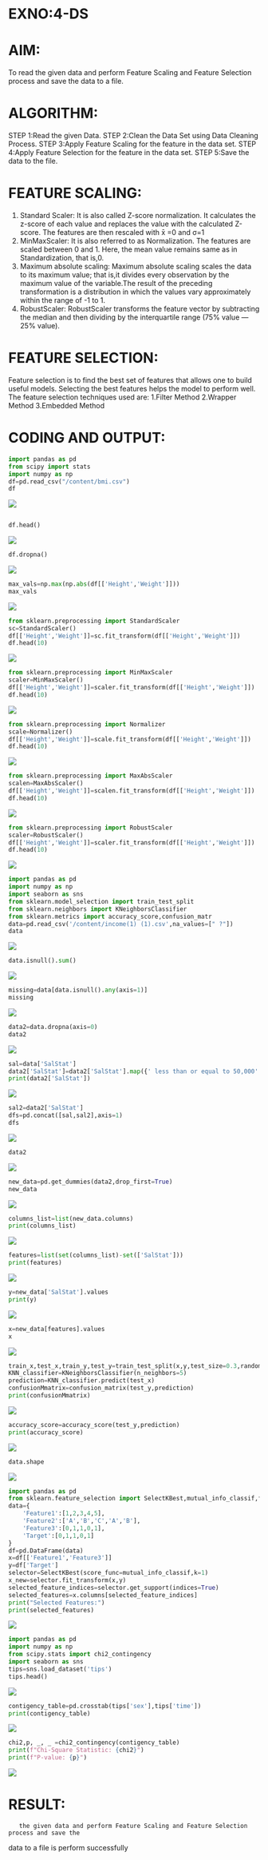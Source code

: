 # EXNO:4-DS
# AIM:
To read the given data and perform Feature Scaling and Feature Selection process and save the
data to a file.

# ALGORITHM:
STEP 1:Read the given Data.
STEP 2:Clean the Data Set using Data Cleaning Process.
STEP 3:Apply Feature Scaling for the feature in the data set.
STEP 4:Apply Feature Selection for the feature in the data set.
STEP 5:Save the data to the file.

# FEATURE SCALING:
1. Standard Scaler: It is also called Z-score normalization. It calculates the z-score of each value and replaces the value with the calculated Z-score. The features are then rescaled with x̄ =0 and σ=1
2. MinMaxScaler: It is also referred to as Normalization. The features are scaled between 0 and 1. Here, the mean value remains same as in Standardization, that is,0.
3. Maximum absolute scaling: Maximum absolute scaling scales the data to its maximum value; that is,it divides every observation by the maximum value of the variable.The result of the preceding transformation is a distribution in which the values vary approximately within the range of -1 to 1.
4. RobustScaler: RobustScaler transforms the feature vector by subtracting the median and then dividing by the interquartile range (75% value — 25% value).

# FEATURE SELECTION:
Feature selection is to find the best set of features that allows one to build useful models. Selecting the best features helps the model to perform well.
The feature selection techniques used are:
1.Filter Method
2.Wrapper Method
3.Embedded Method

# CODING AND OUTPUT:
```py
import pandas as pd
from scipy import stats
import numpy as np
df=pd.read_csv("/content/bmi.csv")
df
```
![](./out1.png)
```py

df.head()
```
![](./out2.png)
```py
df.dropna()
```
![](./out3.png)
```py
max_vals=np.max(np.abs(df[['Height','Weight']]))
max_vals
```
![](./out4.png)
```py
from sklearn.preprocessing import StandardScaler
sc=StandardScaler()
df[['Height','Weight']]=sc.fit_transform(df[['Height','Weight']])
df.head(10)
```
![](./out5.png)

```py
from sklearn.preprocessing import MinMaxScaler
scaler=MinMaxScaler()
df[['Height','Weight']]=scaler.fit_transform(df[['Height','Weight']])
df.head(10)
```

![](./out6.png)
```py
from sklearn.preprocessing import Normalizer
scale=Normalizer()
df[['Height','Weight']]=scale.fit_transform(df[['Height','Weight']])
df.head(10)
```
![](./out7.png)

```py
from sklearn.preprocessing import MaxAbsScaler
scalen=MaxAbsScaler()
df[['Height','Weight']]=scalen.fit_transform(df[['Height','Weight']])
df.head(10)
```
![](./out9.png)

```py
from sklearn.preprocessing import RobustScaler
scaler=RobustScaler()
df[['Height','Weight']]=scaler.fit_transform(df[['Height','Weight']])
df.head(10)
```
![](./out10.png)

```py
import pandas as pd
import numpy as np
import seaborn as sns
from sklearn.model_selection import train_test_split
from sklearn.neighbors import KNeighborsClassifier
from sklearn.metrics import accuracy_score,confusion_matr
data=pd.read_csv('/content/income(1) (1).csv',na_values=[" ?"])
data
```
![](./out11.png)

```py
data.isnull().sum()
```
![](./out12.png)

```py
missing=data[data.isnull().any(axis=1)]
missing
```
![](./out13.png)

```py
data2=data.dropna(axis=0)
data2
```
![](./out14.png)
```py
sal=data['SalStat']
data2['SalStat']=data2['SalStat'].map({' less than or equal to 50,000':0,' greater than 50,000':1})
print(data2['SalStat'])
```
![](./out15.png)
```py
sal2=data2['SalStat']
dfs=pd.concat([sal,sal2],axis=1)
dfs
```
![](./out16.png)
```py
data2
```
![](./out17.png)

```py
new_data=pd.get_dummies(data2,drop_first=True)
new_data
```
![](./out18.png)
```py
columns_list=list(new_data.columns)
print(columns_list)
```
![](./out19.png)
```py
features=list(set(columns_list)-set(['SalStat']))
print(features)
```
![](./out20.png)
```py
y=new_data['SalStat'].values
print(y)
```
![](./out21.png)
```py
x=new_data[features].values
x
```
![](./out22.png)
```py
train_x,test_x,train_y,test_y=train_test_split(x,y,test_size=0.3,random_state=0)
KNN_classifier=KNeighborsClassifier(n_neighbors=5)
prediction=KNN_classifier.predict(test_x)
confusionMmatrix=confusion_matrix(test_y,prediction)
print(confusionMmatrix)
```
![](./out23.png)

```py
accuracy_score=accuracy_score(test_y,prediction)
print(accuracy_score)
```
![](./out24.png)
```py
data.shape
```
![](./out25.png)

```py
import pandas as pd
from sklearn.feature_selection import SelectKBest,mutual_info_classif,f_classif
data={
    'Feature1':[1,2,3,4,5],
    'Feature2':['A','B','C','A','B'],
    'Feature3':[0,1,1,0,1],
    'Target':[0,1,1,0,1]
}
df=pd.DataFrame(data)
x=df[['Feature1','Feature3']]
y=df['Target']
selector=SelectKBest(score_func=mutual_info_classif,k=1)
x_new=selector.fit_transform(x,y)
selected_feature_indices=selector.get_support(indices=True)
selected_features=x.columns[selected_feature_indices]
print("Selected Features:")
print(selected_features)
```
![](./out26.png)

```py
import pandas as pd
import numpy as np
from scipy.stats import chi2_contingency
import seaborn as sns
tips=sns.load_dataset('tips')
tips.head()
```
![](./out27.png)

```py
contigency_table=pd.crosstab(tips['sex'],tips['time'])
print(contigency_table)
```
![](./out28.png)

```py
chi2,p, _, _ =chi2_contingency(contigency_table)
print(f"Chi-Square Statistic: {chi2}")
print(f"P-value: {p}")
```
![](./out29.png)

# RESULT:
       the given data and perform Feature Scaling and Feature Selection process and save the
data to a file is perform successfully
